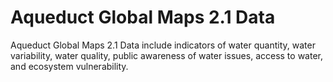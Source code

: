 # Aqueduct Global Maps 2.1 Data

Aqueduct Global Maps 2.1 Data include indicators of water quantity, water variability, water quality, public awareness of water issues, access to water, and ecosystem vulnerability.

